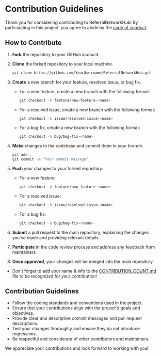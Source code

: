 # Contribution Guidelines

Thank you for considering contributing to ReferralNetworkHub! By participating in this project, you agree to abide by the [code of conduct](./CODE_OF_CONDUCT.md).

## How to Contribute

1. **Fork** the repository to your GitHub account.
2. **Clone** the forked repository to your local machine.

   ```bash
   git clone https://github.com/YourUsername/ReferralNetworkHub.git
   ```

3. **Create** a new branch for your feature, resolved issue, or bug fix.

   - For a new feature, create a new branch with the following format:
     ```bash
     git checkout -b feature/new-feature-<name>
     ```

   - For a resolved issue, create a new branch with the following format:
     ```bash
     git checkout -b issue/resolved-issue-<name>
     ```

   - For a bug fix, create a new branch with the following format:
     ```bash
     git checkout -b bug/bug-fix-<name>
     ```

4. **Make** changes to the codebase and commit them to your branch.

   ```bash
   git add .
   git commit -m "Your commit message"
   ```

5. **Push** your changes to your forked repository.

   - For a new feature:
     ```bash
     git checkout -b feature/new-feature-<name>
     ```

   - For a resolved issue:
     ```bash
     git checkout -b issue/resolved-issue-<name>
     ```

   - For a bug fix:
     ```bash
     git checkout -b bug/bug-fix-<name>
     ```

6. **Submit** a pull request to the main repository, explaining the changes you've made and providing relevant details.

7. **Participate** in the code review process and address any feedback from maintainers.

8. **Once approved**, your changes will be merged into the main repository.

- Don't forget to add your name & info to the [CONTRIBUTION_COUNT.md](./Documentation/CONTRIBUTION_COUNT.md) file to be recognized for your contribution!

## Contribution Guidelines

- Follow the coding standards and conventions used in the project.
- Ensure that your contributions align with the project's goals and objectives.
- Provide clear and descriptive commit messages and pull request descriptions.
- Test your changes thoroughly and ensure they do not introduce regressions.
- Be respectful and considerate of other contributors and maintainers.

We appreciate your contributions and look forward to working with you!
